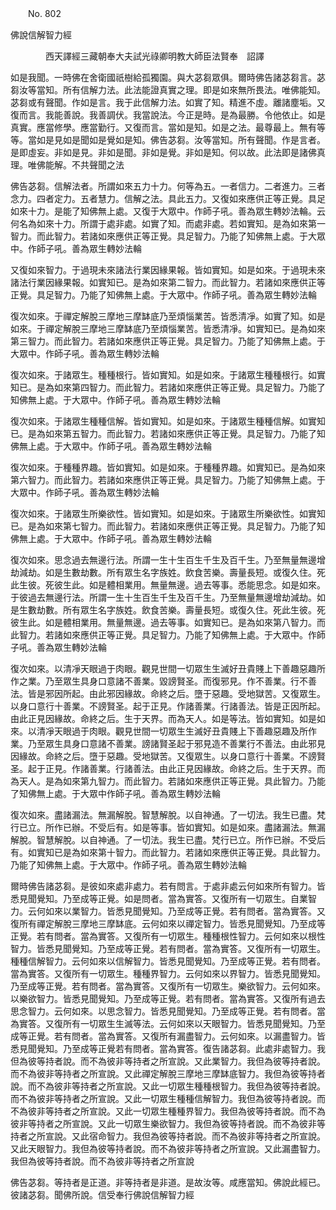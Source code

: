 ﻿　　No. 802

佛說信解智力經

　　　　西天譯經三藏朝奉大夫試光祿卿明教大師臣法賢奉　詔譯


如是我聞。一時佛在舍衛國祇樹給孤獨園。與大苾芻眾俱。爾時佛告諸苾芻言。苾芻汝等當知。所有信解力法。此法能證真實之理。即是如來無所畏法。唯佛能知。苾芻或有聲聞。作如是言。我于此信解力法。如實了知。精進不虛。離諸塵垢。又復而言。我能善說。我善調伏。我當說法。今正是時。是為最勝。令他依止。如是真實。應當修學。應當勤行。又復而言。當如是知。如是之法。最尊最上。無有等等。當如是見如是聞如是覺如是知。佛告苾芻。汝等當知。所有聲聞。作是言者。是即虛妄。非如是見。非如是聞。非如是覺。非如是知。何以故。此法即是諸佛真理。唯佛能解。不共聲聞之法

佛告苾芻。信解法者。所謂如來五力十力。何等為五。一者信力。二者進力。三者念力。四者定力。五者慧力。信解之法。具此五力。又復如來應供正等正覺。具足如來十力。是能了知佛無上處。又復于大眾中。作師子吼。善為眾生轉妙法輪。云何名為如來十力。所謂于處非處。如實了知。而處非處。若如實知。是為如來第一智力。而此智力。若諸如來應供正等正覺。具足智力。乃能了知佛無上處。于大眾中。作師子吼。善為眾生轉妙法輪

又復如來智力。于過現未來諸法行業因緣果報。皆如實知。如是如來。于過現未來諸法行業因緣果報。如實知已。是為如來第二智力。而此智力。若諸如來應供正等正覺。具足智力。乃能了知佛無上處。于大眾中。作師子吼。善為眾生轉妙法輪

復次如來。于禪定解脫三摩地三摩缽底乃至煩惱業苦。皆悉清凈。如實了知。如是如來。于禪定解脫三摩地三摩缽底乃至煩惱業苦。皆悉清凈。如實知已。是為如來第三智力。而此智力。若諸如來應供正等正覺。具足智力。乃能了知佛無上處。于大眾中。作師子吼。善為眾生轉妙法輪

復次如來。于諸眾生。種種根行。皆如實知。如是如來。于諸眾生種種根行。如實知已。是為如來第四智力。而此智力。若諸如來應供正等正覺。具足智力。乃能了知佛無上處。于大眾中。作師子吼。善為眾生轉妙法輪

復次如來。于諸眾生種種信解。皆如實知。如是如來。于諸眾生種種信解。如實知已。是為如來第五智力。而此智力。若諸如來應供正等正覺。具足智力。乃能了知佛無上處。于大眾中。作師子吼。善為眾生轉妙法輪

復次如來。于種種界趣。皆如實知。如是如來。于種種界趣。如實知已。是為如來第六智力。而此智力。若諸如來應供正等正覺。具足智力。乃能了知佛無上處。于大眾中。作師子吼。善為眾生轉妙法輪

復次如來。于諸眾生所樂欲性。皆如實知。如是如來。于諸眾生所樂欲性。如實知已。是為如來第七智力。而此智力。若諸如來應供正等正覺。具足智力。乃能了知佛無上處。于大眾中。作師子吼。善為眾生轉妙法輪

復次如來。思念過去無邊行法。所謂一生十生百生千生及百千生。乃至無量無邊增劫減劫。如是生數劫數。所有眾生名字族姓。飲食苦樂。壽量長短。或復久住。死此生彼。死彼生此。如是體相業用。無量無邊。過去等事。悉能思念。如是如來。于彼過去無邊行法。所謂一生十生百生千生及百千生。乃至無量無邊增劫減劫。如是生數劫數。所有眾生名字族姓。飲食苦樂。壽量長短。或復久住。死此生彼。死彼生此。如是體相業用。無量無邊。過去等事。如實知已。是為如來第八智力。而此智力。若諸如來應供正等正覺。具足智力。乃能了知佛無上處。于大眾中。作師子吼。善為眾生轉妙法輪

復次如來。以清凈天眼過于肉眼。觀見世間一切眾生生滅好丑貴賤上下善趣惡趣所作之業。乃至眾生具身口意諸不善業。毀謗賢圣。而復邪見。作不善業。行不善法。皆是邪因所起。由此邪因緣故。命終之后。墮于惡趣。受地獄苦。又復眾生。以身口意行十善業。不謗賢圣。起于正見。作諸善業。行諸善法。皆是正因所起。由此正見因緣故。命終之后。生于天界。而為天人。如是等法。皆如實知。如是如來。以清凈天眼過于肉眼。觀見世間一切眾生生滅好丑貴賤上下善趣惡趣及所作業。乃至眾生具身口意諸不善業。謗諸賢圣起于邪見造不善業行不善法。由此邪見因緣故。命終之后。墮于惡趣。受地獄苦。又復眾生。以身口意行十善業。不謗賢圣。起于正見。作諸善業。行諸善法。由此正見因緣故。命終之后。生于天界。而為天人。是為如來第九智力。而此智力。若諸如來應供正等正覺。具此智力。乃能了知佛無上處。于大眾中作師子吼。善為眾生轉妙法輪

復次如來。盡諸漏法。無漏解脫。智慧解脫。以自神通。了一切法。我生已盡。梵行已立。所作已辦。不受后有。如是等事。皆如實知。如是如來。盡諸漏法。無漏解脫。智慧解脫。以自神通。了一切法。我生已盡。梵行已立。所作已辦。不受后有。如實知已是為如來第十智力。而此智力。若諸如來應供正等正覺。具此智力。乃能了知佛無上處。于大眾中。作師子吼。善為眾生轉妙法輪

爾時佛告諸苾芻。是彼如來處非處力。若有問言。于處非處云何如來所有智力。皆悉見聞覺知。乃至成等正覺。如是問者。當為實答。又復所有一切眾生。自業智力。云何如來以業智力。皆悉見聞覺知。乃至成等正覺。若有問者。當為實答。又復所有禪定解脫三摩地三摩缽底。云何如來以禪定智力。皆悉見聞覺知。乃至成等正覺。若有問者。當為實答。又復所有一切眾生。種種根性智力。云何如來以根性智力。皆悉見聞覺知。乃至成等正覺。若有問者。當為實答。又復所有一切眾生。種種信解智力。云何如來以信解智力。皆悉見聞覺知。乃至成等正覺。若有問者。當為實答。又復所有一切眾生。種種界智力。云何如來以界智力。皆悉見聞覺知。乃至成等正覺。若有問者。當為實答。又復所有一切眾生。樂欲智力。云何如來。以樂欲智力。皆悉見聞覺知。乃至成等正覺。若有問者。當為實答。又復所有過去思念智力。云何如來。以思念智力。皆悉見聞覺知。乃至成等正覺。若有問者。當為實答。又復所有一切眾生生滅等法。云何如來以天眼智力。皆悉見聞覺知。乃至成等正覺。若有問者。當為實答。又復所有漏盡智力。云何如來。以漏盡智力。皆悉見聞覺知。乃至成等正覺若有問者。當為實答。復告諸苾芻。此處非處智力。我但為彼等持者說。而不為彼非等持者之所宣說。又此業智力。我但為彼等持者說。而不為彼非等持者之所宣說。又此禪定解脫三摩地三摩缽底智力。我但為彼等持者說。而不為彼非等持者之所宣說。又此一切眾生種種根智力。我但為彼等持者說。而不為彼非等持者之所宣說。又此一切眾生種種信解智力。我但為彼等持者說。而不為彼非等持者之所宣說。又此一切眾生種種界智力。我但為彼等持者說。而不為彼非等持者之所宣說。又此一切眾生樂欲智力。我但為彼等持者說。而不為彼非等持者之所宣說。又此宿命智力。我但為彼等持者說。而不為彼非等持者之所宣說。又此天眼智力。我但為彼等持者說。而不為彼非等持者之所宣說。又此漏盡智力。我但為彼等持者說。而不為彼非等持者之所宣說

佛告苾芻。等持者是正道。非等持者是非道。是故汝等。咸應當知。佛說此經已。彼諸苾芻。聞佛所說。信受奉行佛說信解智力經
